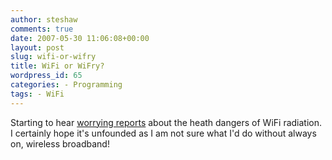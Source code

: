 ```yaml
---
author: steshaw
comments: true
date: 2007-05-30 11:06:08+00:00
layout: post
slug: wifi-or-wifry
title: WiFi or WiFry?
wordpress_id: 65
categories: - Programming
tags: - WiFi
---
```


Starting to hear [worrying reports](http://www.contractoruk.com/news/003268.html) about the heath dangers of WiFi radiation. I certainly hope it's unfounded as I am not sure what I'd do without always on, wireless broadband!
